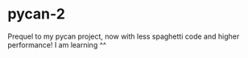 # pycan-2
Prequel to my pycan project, now with less spaghetti code and higher performance! I am learning ^^
